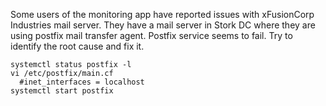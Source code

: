 Some users of the monitoring app have reported issues with xFusionCorp Industries mail server. They have a mail server in Stork DC where they are using postfix mail transfer agent. Postfix service seems to fail. Try to identify the root cause and fix it.

```
systemctl status postfix -l
vi /etc/postfix/main.cf
  #inet_interfaces = localhost
systemctl start postfix
```
